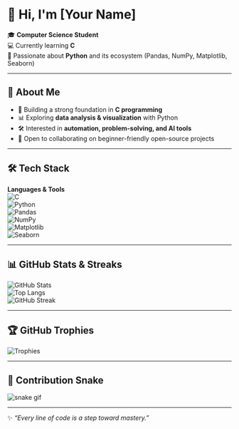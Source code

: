 # 👋 Hi, I'm [Your Name]

🎓 **Computer Science Student**  
💻 Currently learning **C**  
🐍 Passionate about **Python** and its ecosystem (Pandas, NumPy, Matplotlib, Seaborn)  

---

## 🚀 About Me
- 🌱 Building a strong foundation in **C programming**  
- 📊 Exploring **data analysis & visualization** with Python  
- 🛠️ Interested in **automation, problem-solving, and AI tools**  
- 🤝 Open to collaborating on beginner-friendly open-source projects  

---

## 🛠️ Tech Stack

**Languages & Tools**  
![C](https://img.shields.io/badge/C-00599C?style=for-the-badge&logo=c&logoColor=white)  
![Python](https://img.shields.io/badge/Python-3776AB?style=for-the-badge&logo=python&logoColor=white)  
![Pandas](https://img.shields.io/badge/pandas-150458?style=for-the-badge&logo=pandas&logoColor=white)  
![NumPy](https://img.shields.io/badge/numpy-013243?style=for-the-badge&logo=numpy&logoColor=white)  
![Matplotlib](https://img.shields.io/badge/Matplotlib-11557c?style=for-the-badge&logo=plotly&logoColor=white)  
![Seaborn](https://img.shields.io/badge/Seaborn-4C72B0?style=for-the-badge&logo=python&logoColor=white)  

---

## 📊 GitHub Stats & Streaks

![GitHub Stats](https://github-readme-stats.vercel.app/api?username=your-username&show_icons=true&theme=radical)  
![Top Langs](https://github-readme-stats.vercel.app/api/top-langs/?username=your-username&layout=compact&theme=radical)  
![GitHub Streak](https://streak-stats.demolab.com/?user=your-username&theme=radical)  

---

## 🏆 GitHub Trophies
![Trophies](https://github-profile-trophy.vercel.app/?username=your-username&theme=radical&no-frame=true&row=1&column=6)

---

## 🐍 Contribution Snake
![snake gif](https://github.com/your-username/your-username/blob/output/github-contribution-grid-snake.svg)

---

✨ *“Every line of code is a step toward mastery.”*
